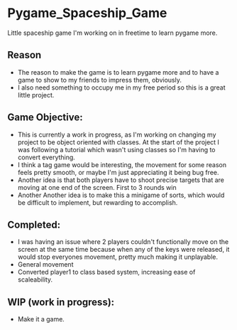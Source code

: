 # Pygame_Spaceship_Game
Little spaceship game I'm working on in freetime to learn pygame more.
## Reason
- The reason to make the game is to learn pygame more and to have a game to show to my friends to impress them, obviously. 
- I also need something to occupy me in my free period so this is a great little project.
## Game Objective:
- This is currently a work in progress, as I'm working on changing my project to be object oriented with classes. At the start of the project I was following a tutorial which wasn't using classes so I'm having to convert everything.
- I think a tag game would be interesting, the movement for some reason feels pretty smooth, or maybe I'm just appreciating it being bug free.
- Another idea is that both players have to shoot precise targets that are moving at one end of the screen. First to 3 rounds win
- Another Another idea is to make this a minigame of sorts, which would be difficult to implement, but rewarding to accomplish.
## Completed:
- I was having an issue where 2 players couldn't functionally move on the screen at the same time because when any of  the keys were released, it would stop everyones movement, pretty much making it unplayable.
- General movement
- Converted player1 to class based system, increasing ease of scaleability.
## WIP (work in progress):
- Make it a game.
